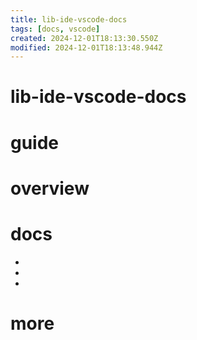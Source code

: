 ```yaml
---
title: lib-ide-vscode-docs
tags: [docs, vscode]
created: 2024-12-01T18:13:30.550Z
modified: 2024-12-01T18:13:48.944Z
---
```


# lib-ide-vscode-docs

# guide

# overview

# docs

- 
- 
- 

# more
